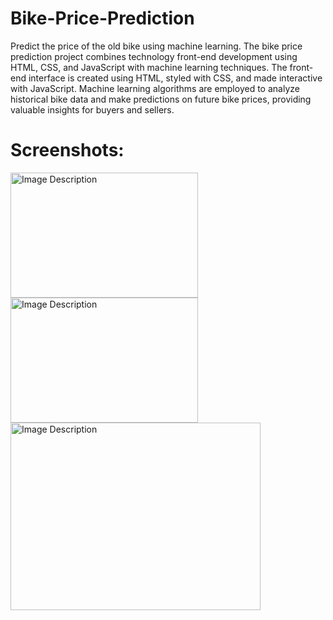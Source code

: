 # Bike-Price-Prediction
Predict the price of the old bike using machine learning.
The bike price prediction project combines technology front-end development using HTML, CSS, and JavaScript with machine learning techniques. The front-end interface is created using HTML, styled with CSS, and made interactive with JavaScript. Machine learning algorithms are employed to analyze historical bike data and make predictions on future bike prices, providing valuable insights for buyers and sellers.

# Screenshots:
  <img src="https://github.com/saloni-225/Bike-Price-Prediction/assets/81464325/7739c859-bc94-43f3-b521-d5a1c1c01bf4" alt="Image Description" width="300" height="200">
  <img src=https://github.com/saloni-225/Bike-Price-Prediction/assets/81464325/2989a11b-1d56-43a8-bbbf-2978f88e2f74" alt="Image Description" width="300" height="200">

<img src="https://github.com/saloni-225/Bike-Price-Prediction/assets/81464325/bd550855-89ce-4e33-ab2c-3cea0447e68f" alt="Image Description" width="400" height="300">



